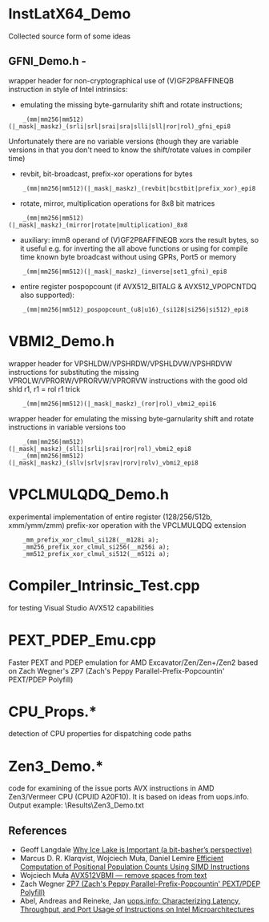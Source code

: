 # InstLatX64_Demo

Collected source form of some ideas 

## GFNI_Demo.h - 
wrapper header for non-cryptographical use of (V)GF2P8AFFINEQB instruction in style of Intel intrinsics:
* emulating the missing byte-garnularity shift and rotate instructions;
```    
    _(mm|mm256|mm512)(|_mask|_maskz)_(srli|srl|srai|sra|slli|sll|ror|rol)_gfni_epi8
```
Unfortunately there are no variable versions (though they are variable versions in that you don't need to know the shift/rotate values in compiler time)

* revbit, bit-broadcast, prefix-xor operations for bytes
```    
    _(mm|mm256|mm512)(|_mask|_maskz)_(revbit|bcstbit|prefix_xor)_epi8
```    

* rotate, mirror, multiplication operations for 8x8 bit matrices
```    
    _(mm|mm256|mm512)(|_mask|_maskz)_(mirror|rotate|multiplication)_8x8
```    

* auxiliary: imm8 operand of (V)GF2P8AFFINEQB xors the result bytes, so it useful e.g. for inverting the all above functions or using for compile time known byte broadcast without using GPRs, Port5 or memory 
```    
    _(mm|mm256|mm512)(|_mask|_maskz)_(inverse|set1_gfni)_epi8
```    

* entire register pospopcount (if AVX512_BITALG & AVX512_VPOPCNTDQ also supported):
```    
    _(mm|mm256|mm512)_pospopcount_(u8|u16)_(si128|si256|si512)_epi8
```    

# VBMI2_Demo.h 
wrapper header for VPSHLDW/VPSHRDW/VPSHLDVW/VPSHRDVW instructions for substituting the missing VPROLW/VPRORW/VPRORVW/VPRORVW instructions with the good old shld r1, r1 = rol r1 trick
```    
    _(mm|mm256|mm512)(|_mask|_maskz)_(ror|rol)_vbmi2_epi16
```    
wrapper header for emulating the missing byte-garnularity shift and rotate instructions in variable versions too
```    
    _(mm|mm256|mm512)(|_mask|_maskz)_(slli|srli|srai|ror|rol)_vbmi2_epi8
    _(mm|mm256|mm512)(|_mask|_maskz)_(sllv|srlv|srav|rorv|rolv)_vbmi2_epi8
```    

# VPCLMULQDQ_Demo.h  
experimental implementation of entire register (128/256/512b, xmm/ymm/zmm) prefix-xor operation with the VPCLMULQDQ extension
```    
    _mm_prefix_xor_clmul_si128(__m128i a);
    _mm256_prefix_xor_clmul_si256(__m256i a);
    _mm512_prefix_xor_clmul_si512(__m512i a);
```    

# Compiler_Intrinsic_Test.cpp  
for testing Visual Studio AVX512 capabilities
# PEXT_PDEP_Emu.cpp  
Faster PEXT and PDEP emulation for AMD Excavator/Zen/Zen+/Zen2 based on Zach Wegner's ZP7 (Zach's Peppy Parallel-Prefix-Popcountin' PEXT/PDEP Polyfill)
# CPU_Props.* 
detection of CPU properties for dispatching code paths
# Zen3_Demo.* 
code for examining of the issue ports AVX instructions in AMD Zen3/Vermeer CPU (CPUID A20F10). It is based on ideas from uops.info. Output example: \Results\Zen3_Demo.txt

## References
*  Geoff Langdale [Why Ice Lake is Important (a bit-basher’s perspective)](https://branchfree.org/2019/05/29/why-ice-lake-is-important-a-bit-bashers-perspective/)
*  Marcus D. R. Klarqvist, Wojciech Muła, Daniel Lemire [Efficient Computation of Positional Population Counts Using SIMD Instructions](https://arxiv.org/abs/1911.02696)
*  Wojciech Muła [AVX512VBMI — remove spaces from text](http://0x80.pl/articles/avx512-galois-field-for-bit-shuffling.html)
*  Zach Wegner [ZP7 (Zach's Peppy Parallel-Prefix-Popcountin' PEXT/PDEP Polyfill)](https://github.com/zwegner/zp7)
*  Abel, Andreas and Reineke, Jan [uops.info: Characterizing Latency, Throughput, and Port Usage of Instructions on Intel Microarchitectures](https://arxiv.org/pdf/1810.04610.pdf)
